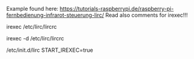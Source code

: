 Example found here: https://tutorials-raspberrypi.de/raspberry-pi-fernbedienung-infrarot-steuerung-lirc/
Read also comments for irexec!!!

irexec /etc/lirc/lircrc

irexec -d /etc/lirc/lircrc

/etc/init.d/lirc
START_IREXEC=true
